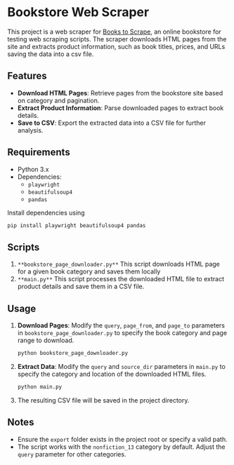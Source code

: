# Bookstore Web Scraper

This project is a web scraper for [Books to Scrape](http://books.toscrape.com/), an online bookstore for testing web scraping scripts. The scraper downloads HTML pages from the site and extracts product information, such as book titles, prices, and URLs saving the data into a csv file.

## Features

- **Download HTML Pages**: Retrieve pages from the bookstore site based on category and pagination.
- **Extract Product Information**: Parse downloaded pages to extract book details.
- **Save to CSV**: Export the extracted data into a CSV file for further analysis.

## Requirements

- Python 3.x
- Dependencies:
  - `playwright`
  - `beautifulsoup4`
  - `pandas`

Install dependencies using

```python
pip install playwright beautifulsoup4 pandas
```

## Scripts

1. `**bookstore_page_downloader.py**`
   This script downloads HTML page for a given book category and saves them locally
2. `**main.py**`
   This script processes the downloaded HTML file to extract product details and save them in a CSV file.

## Usage

1. **Download Pages**: Modify the `query`, `page_from`, and `page_to` parameters in `bookstore_page_downloader.py` to specify the book category and page range to download.

   ```python
   python bookstore_page_downloader.py
   ```

2. **Extract Data**: Modify the `query` and `source_dir` parameters in `main.py` to specify the category and location of the downloaded HTML files.

   ```python
   python main.py
   ```

3. The resulting CSV file will be saved in the project directory.

## Notes

- Ensure the `export` folder exists in the project root or specify a valid path.
- The script works with the `nonfiction_13` category by default. Adjust the `query` parameter for other categories.
